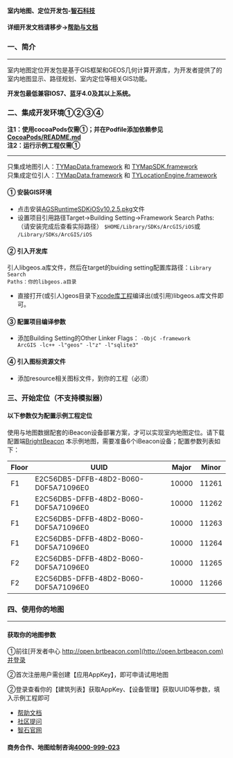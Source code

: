 #### 室内地图、定位开发包-[智石科技](http://www.brtbeacon.com)

**详细开发文档请移步->[帮助与文档](http://help.brtbeacon.com)**

### 一、简介
***
室内地图定位开发包是基于GIS框架和GEOS几何计算开源库，为开发者提供了的室内地图显示、路径规划、室内定位等相关GIS功能。

**开发包最低兼容IOS7、蓝牙4.0及其以上系统。**
### 二、集成开发环境①②③④
**注1：使用cocoaPods仅需①；并在Podfile添加依赖参见[CocoaPods/README.md](CocoaPods/README.md)**<br/>
**注2：运行示例工程仅需①**
***
只集成地图引人：[TYMapData.framework](libs/lib/TYMapData.framework) 和 [TYMapSDK.framework](libs/lib/TYMapSDK.framework)
<br/>只集成定位引人：[TYMapData.framework](libs/lib/TYMapData.framework) 和 [TYLocationEngine.framework](libs/lib/TYLocationEngine.framework)

#### ① 安装GIS环境

* 点击安装[AGSRuntimeSDKiOSv10.2.5.pkg](https://pan.baidu.com/s/1b56UIE)文件
* 设置项目引用路径Target->Building Setting->Framework Search Paths: （请安装完成后查看实际路径）
<code>$HOME/Library/SDKs/ArcGIS/iOS</code>或
<code>/Library/SDKs/ArcGIS/iOS</code>

#### ② 引入开发库
引人libgeos.a库文件，然后在target的buiding setting配置库路径：<code>Library Search Paths：你的libgeos.a目录</code>

* 直接打开(或引人)geos目录下[xcode库工程](geos/geos.xcodeproj)编译出(或引用)libgeos.a库文件即可。


#### ③ 配置项目编译参数

* 添加Building Setting的Other Linker Flags：
  <code>-ObjC -framework ArcGIS -lc++ -l"geos" -l"z" -l"sqlite3"</code>

#### ④ 引入图标资源文件

* 添加resource相关图标文件，到你的工程（必须）


### 三、开始定位（不支持模拟器）

#### 以下参数仅为配置示例工程定位
使用与地图数据配套的iBeacon设备部署方案，才可以实现室内地图定位。请下载配置端[BrightBeacon](http://app.brtbeacon.com) 本示例地图，需要准备6个iBeacon设备；配置参数列表如下：

<table>
<thead>
<tr>
<th>Floor</th>
<th>UUID </th>
<th> Major </th>
<th> Minor</th>
</tr>
</thead>
<tbody>
<tr>
<td>F1</td>
<td rowspan＝'2'> E2C56DB5-DFFB-48D2-B060-D0F5A71096E0 </td>
<td> 10000  </td>
<td> 11261 </td>
</tr>
<tr>
<td>F1</td>
<td> E2C56DB5-DFFB-48D2-B060-D0F5A71096E0 </td>
<td> 10000  </td>
<td> 11262 </td>
</tr>
<tr>
<td>F1</td>
<td> E2C56DB5-DFFB-48D2-B060-D0F5A71096E0 </td>
<td> 10000  </td>
<td> 11263 </td>
</tr>
<tr>
<td>F1</td>
<td> E2C56DB5-DFFB-48D2-B060-D0F5A71096E0 </td>
<td> 10000  </td>
<td> 11264 </td>
</tr>
<tr>
<td>F2</td>
<td> E2C56DB5-DFFB-48D2-B060-D0F5A71096E0 </td>
<td> 10000  </td>
<td> 11265 </td>
</tr>
<tr>
<td>F2</td>
<td> E2C56DB5-DFFB-48D2-B060-D0F5A71096E0 </td>
<td> 10000  </td>
<td> 11266 </td>
</tr>
</tbody>
</table>

### 四、使用你的地图
***
#### 获取你的地图参数
①前往[开发者中心 http://open.brtbeacon.com](http://open.brtbeacon.com)并登录

②首次注册用户需创建【应用AppKey】，即可申请试用地图

②登录查看你的【建筑列表】获取AppKey、【设备管理】获取UUID等参数，填入示例工程即可


* [帮助文档](http://help.brtbeacon.com)
* [社区提问](http://bbs.brtbeacon.com)
* [智石官网](http://www.brtbeacon.com)

#### 商务合作、地图绘制咨询[4000-999-023](tel:4000999023)